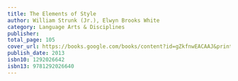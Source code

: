 ```yaml
---
title: The Elements of Style
author: William Strunk (Jr.), Elwyn Brooks White
category: Language Arts & Disciplines
publisher: 
total_page: 105
cover_url: https://books.google.com/books/content?id=gZkfnwEACAAJ&printsec=frontcover&img=1&zoom=1&source=gbs_api
publish_date: 2013
isbn10: 1292026642
isbn13: 9781292026640
---
```

